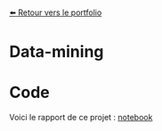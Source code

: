 [:arrow_left: Retour vers le portfolio](https://github.com/ThibaultLanthiez/Portfolio)

# Data-mining


# Code

Voici le rapport de ce projet : [notebook](https://github.com/ThibaultLanthiez/Prediction-issue-matchs-foot/blob/main/Odds_Football_leagues.ipynb)
